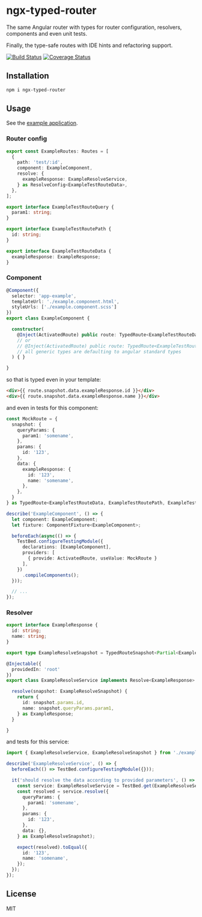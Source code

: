 # ngx-typed-router

The same Angular router with types for router configuration, resolvers, components and even unit tests.

Finally, the type-safe routes with IDE hints and refactoring support.

[![Build Status](https://img.shields.io/travis/smnbbrv/ngx-typed-router/master.svg)](https://travis-ci.org/smnbbrv/ngx-typed-router)
[![Coverage Status](https://img.shields.io/coveralls/github/smnbbrv/ngx-typed-router/master.svg)](https://coveralls.io/github/smnbbrv/ngx-typed-router?branch=master)

## Installation

```sh
npm i ngx-typed-router
```

## Usage

See the [example application](https://github.com/smnbbrv/ngx-typed-router/tree/master/src/app).

### Router config

```ts
export const ExampleRoutes: Routes = [
  {
    path: 'test/:id',
    component: ExampleComponent,
    resolve: {
      exampleResponse: ExampleResolveService,
    } as ResolveConfig<ExampleTestRouteData>,
  },
];

export interface ExampleTestRouteQuery {
  param1: string;
}

export interface ExampleTestRoutePath {
  id: string;
}

export interface ExampleTestRouteData {
  exampleResponse: ExampleResponse;
}
```

### Component

```ts
@Component({
  selector: 'app-example',
  templateUrl: './example.component.html',
  styleUrls: ['./example.component.scss']
})
export class ExampleComponent {

  constructor(
    @Inject(ActivatedRoute) public route: TypedRoute<ExampleTestRouteData, ExampleTestRoutePath, ExampleTestRouteQuery>,
    // or 
    // @Inject(ActivatedRoute) public route: TypedRoute<ExampleTestRouteData>,
    // all generic types are defaulting to angular standard types
  ) { }

}
```

so that is typed even in your template:

```html
<div>{{ route.snapshot.data.exampleResponse.id }}</div>
<div>{{ route.snapshot.data.exampleResponse.name }}</div>
```

and even in tests for this component: 

```ts
const MockRoute = {
  snapshot: {
    queryParams: {
      param1: 'somename',
    },
    params: {
      id: '123',
    },
    data: {
      exampleResponse: {
        id: '123',
        name: 'somename',
      },
    },
  }
} as TypedRoute<ExampleTestRouteData, ExampleTestRoutePath, ExampleTestRouteQuery>;

describe('ExampleComponent', () => {
  let component: ExampleComponent;
  let fixture: ComponentFixture<ExampleComponent>;

  beforeEach(async(() => {
    TestBed.configureTestingModule({
      declarations: [ExampleComponent],
      providers: [
        { provide: ActivatedRoute, useValue: MockRoute }
      ],
    })
      .compileComponents();
  }));

  // ...
});
```

### Resolver

```ts
export interface ExampleResponse {
  id: string;
  name: string;
}

export type ExampleResolveSnapshot = TypedRouteSnapshot<Partial<ExampleTestRouteData>, ExampleTestRoutePath, ExampleTestRouteQuery>;

@Injectable({
  providedIn: 'root'
})
export class ExampleResolveService implements Resolve<ExampleResponse> {

  resolve(snapshot: ExampleResolveSnapshot) {
    return {
      id: snapshot.params.id,
      name: snapshot.queryParams.param1,
    } as ExampleResponse;
  }

}
```

and tests for this service:

```ts
import { ExampleResolveService, ExampleResolveSnapshot } from './example-resolve.service';

describe('ExampleResolveService', () => {
  beforeEach(() => TestBed.configureTestingModule({}));

  it('should resolve the data according to provided parameters', () => {
    const service: ExampleResolveService = TestBed.get(ExampleResolveService);
    const resolved = service.resolve({
      queryParams: {
        param1: 'somename',
      },
      params: {
        id: '123',
      },
      data: {},
    } as ExampleResolveSnapshot);

    expect(resolved).toEqual({
      id: '123',
      name: 'somename',
    });
  });
});
```

## License

MIT
